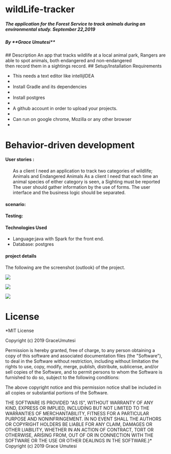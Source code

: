 # wildLife-tracker
<h5>The application for the Forest Service to track animals during an environmental study. September 22,2019</h5> 
<h5>By **Grace Umutesi**</h5>
## Description
An app that tracks wildlife at a local animal park, Rangers are able to spot animals, both endangered and non-endangered<br>then record them in a sightings record.
## Setup/Installation Requirements
<ul>
<li>This  needs a text editor like intellijIDEA<li>
<li>Install Gradle and its dependencies <li>
<li>Install postgres<li>
<li>A github account in order to upload your projects.<li>
<li>Can run on google chrome, Mozilla or any other browser<li>
</ul>
<h1>Behavior-driven development</h1>
<h4>User stories :</h4>
<ul>
As a client I need an application to track two categories of wildlife; Animals and Endangered Animals
As a client I need that each time an animal species of either category is seen, a Sighting must be reported
The user should gather information by the use of forms.
The user interface and the business logic should be separated.
</ul>

<h4>scenario:</h4>


<h4>Testing:</h4>



<h4>Technologies Used</h4>
<ul>
<li>Language:java with Spark for the front end.</li>
<li>Database: postgres</li>
</ul>
<h4>project details</h4>
The following are the screenshot (outlook) of the project.
<p></p>
<img src="src/images/">
<p></p>
<img src="src/images/">
<p></p>
<img src="src/images/">
<h1>License</h1>
*MIT License

Copyright (c) 2019 GraceUmutesi

Permission is hereby granted, free of charge, to any person obtaining a copy of this software and associated documentation files (the "Software"), to deal in the Software without restriction, including without limitation the rights to use, copy, modify, merge, publish, distribute, sublicense, and/or sell copies of the Software, and to permit persons to whom the Software is furnished to do so, subject to the following conditions:

The above copyright notice and this permission notice shall be included in all copies or substantial portions of the Software.

THE SOFTWARE IS PROVIDED "AS IS", WITHOUT WARRANTY OF ANY KIND, EXPRESS OR IMPLIED, INCLUDING BUT NOT LIMITED TO THE WARRANTIES OF MERCHANTABILITY, FITNESS FOR A PARTICULAR PURPOSE AND NONINFRINGEMENT. IN NO EVENT SHALL THE AUTHORS OR COPYRIGHT HOLDERS BE LIABLE FOR ANY CLAIM, DAMAGES OR OTHER LIABILITY, WHETHER IN AN ACTION OF CONTRACT, TORT OR OTHERWISE, ARISING FROM, OUT OF OR IN CONNECTION WITH THE SOFTWARE OR THE USE OR OTHER DEALINGS IN THE SOFTWARE.}* Copyright (c) 2019 Grace Umutesi

